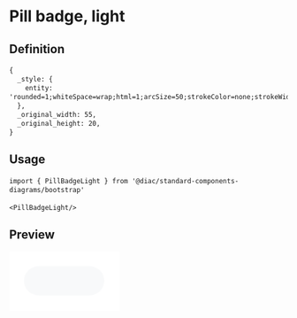 # Pill badge, light

## Definition

```
{
  _style: { 
    entity: 'rounded=1;whiteSpace=wrap;html=1;arcSize=50;strokeColor=none;strokeWidth=1;fillColor=#F8F9FA;fontColor=#000000;whiteSpace=wrap;align=left;verticalAlign=middle;spacingLeft=0;fontStyle=1;fontSize=14;spacing=10;',
  },
  _original_width: 55,
  _original_height: 20,
}
```

## Usage

```
import { PillBadgeLight } from '@diac/standard-components-diagrams/bootstrap'

<PillBadgeLight/>
```

## Preview

<img src="./pill-badge-light.png" width="200"/>
